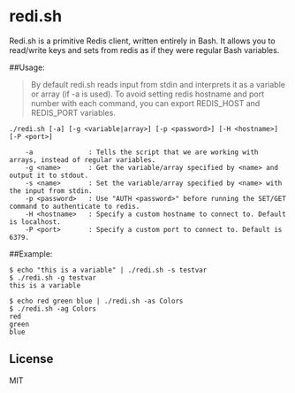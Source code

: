 # redi.sh

Redi.sh is a primitive Redis client, written entirely in Bash. It allows you to read/write keys and sets from redis as if they were regular Bash variables.

##Usage:

>By default redi.sh reads input from stdin and interprets it as a variable or array (if -a is used).
>To avoid setting redis hostname and port number with each command, you can export REDIS_HOST and REDIS_PORT variables.

```
./redi.sh [-a] [-g <variable|array>] [-p <password>] [-H <hostname>] [-P <port>]

    -a              : Tells the script that we are working with arrays, instead of regular variables.
    -g <name>       : Get the variable/array specified by <name> and output it to stdout.
	-s <name>		: Set the variable/array specified by <name> with the input from stdin.
    -p <password>   : Use "AUTH <password>" before running the SET/GET command to authenticate to redis.
    -H <hostname>   : Specify a custom hostname to connect to. Default is localhost.
    -P <port>       : Specify a custom port to connect to. Default is 6379.
```

##Example:

```shell
$ echo "this is a variable" | ./redi.sh -s testvar
$ ./redi.sh -g testvar
this is a variable
```

```shell
$ echo red green blue | ./redi.sh -as Colors
$ ./redi.sh -ag Colors
red
green
blue
```

License
----

MIT
